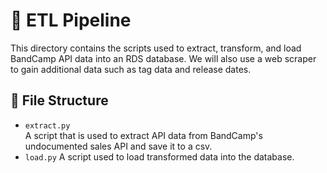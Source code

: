 # 🚰 ETL Pipeline

This directory contains the scripts used to extract, transform, and load BandCamp API data into an RDS database.
We will also use a web scraper to gain additional data such as tag data and release dates.

## 📁 File Structure

- `extract.py`  
  A script that is used to extract API data from BandCamp's undocumented sales API and save it to a csv. 
- `load.py`
  A script used to load transformed data into the database.
